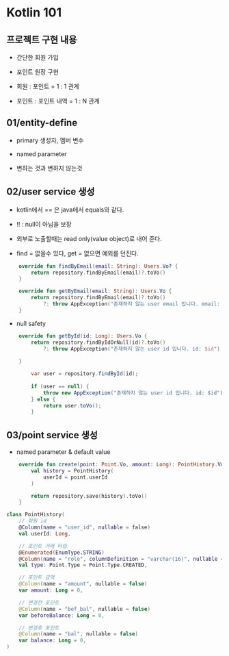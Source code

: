 # Kotlin 101

## 프로젝트 구현 내용

* 간단한 회원 가입

* 포인트 원장 구현

* 회원 : 포인트 = 1 : 1 관계

* 포인트 : 포인트 내역 = 1 : N 관계

## 01/entity-define

* primary 생성자, 멤버 변수

* named parameter

* 변하는 것과 변하지 않는것

## 02/user service 생성

* kotlin에서 == 은 java에서 equals와 같다.

* !! : null이 아님을 보장

* 외부로 노출할때는 read only(value object)로 내어 준다.

* find = 없을수 있다, get = 없으면 예외를 던진다.

```kotlin
    override fun findByEmail(email: String): Users.Vo? {
        return repository.findByEmail(email)?.toVo()
    }

    override fun getByEmail(email: String): Users.Vo {
        return repository.findByEmail(email)?.toVo()
            ?: throw AppException("존재하지 않는 user email 입니다. email: $email")
    }
```

* null safety

```kotlin    
    override fun getById(id: Long): Users.Vo {
        return repository.findByIdOrNull(id)?.toVo()
            ?: throw AppException("존재하지 않는 user id 입니다. id: $id")
        
    }
```

```java
        var user = repository.findById(id);
        
        if (user == null) {
            throw new AppException("존재하지 않는 user id 입니다. id: $id");
        } else {
            return user.toVo();
        }
```


## 03/point service 생성

* named parameter & default value

```kotlin
    override fun create(point: Point.Vo, amount: Long): PointHistory.Vo {
        val history = PointHistory(
            userId = point.userId
        )

        return repository.save(history).toVo()
    }

class PointHistory(
    // 회원 id
    @Column(name = "user_id", nullable = false)
    val userId: Long,

    // 포인트 거래 타입
    @Enumerated(EnumType.STRING)
    @Column(name = "role", columnDefinition = "varchar(16)", nullable = false)
    val type: Point.Type = Point.Type.CREATED,

    // 포인트 금액
    @Column(name = "amount", nullable = false)
    var amount: Long = 0,

    // 변경전 포인트
    @Column(name = "bef_bal", nullable = false)
    var beforeBalance: Long = 0,

    // 변경후 포인트
    @Column(name = "bal", nullable = false)
    var balance: Long = 0,
) 
```